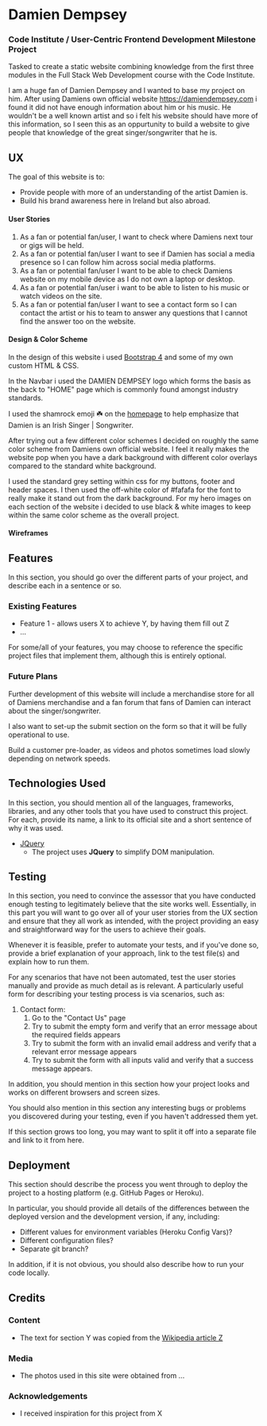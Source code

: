 # Damien Dempsey

### Code Institute / User-Centric Frontend Development Milestone Project

Tasked to create a static website combining knowledge from the first three modules in the Full Stack Web Development course with the Code Institute.

I am a huge fan of Damien Dempsey and I wanted to base my project on him. After using Damiens own official website https://damiendempsey.com i found it did not have enough information about him or his music. He wouldn't be a well known artist and so i felt his website should have more of this information, so I seen this as an oppurtunity to build a website to give people that knowledge of the great singer/songwriter that he is.
 
## UX

The goal of this website is to:

* Provide people with more of an understanding of the artist Damien is.
* Build his brand awareness here in Ireland but also abroad.

#### User Stories

1. As a fan or potential fan/user, I want to check where Damiens next tour or gigs will be held.
2. As a fan or potential fan/user I want to see if Damien has social a media presence so I can follow him across social media platforms.
3. As a fan or potential fan/user I want to be able to check Damiens website on my mobile device as I do not own a laptop or desktop.
4. As a fan or potential fan/user i want to be able to listen to his music or watch videos on the site.
5. As a fan or potential fan/user I want to see a contact form so I can contact the artist or his to team to answer any questions that I cannot find the answer too on the website.

#### Design & Color Scheme

In the design of this website i used [Bootstrap 4](https://getbootstrap.com/) and some of my own custom HTML & CSS.

In the Navbar i used the DAMIEN DEMPSEY logo which forms the basis as the back to "HOME" page which is commonly found amongst industry standards.

I used the shamrock emoji ☘️ on the [homepage](https://jmurray1989.github.io/Milestone-1/index.html) to help emphasize that Damien is an Irish Singer | Songwriter.
 
After trying out a few different color schemes I decided on roughly the same color scheme from Damiens own official website. I feel it really makes the website pop when you have a dark background with different color overlays compared to the standard white background.

I used the standard grey setting within css for my buttons, footer and header spaces. I then used the off-white color of #fafafa for the font to really make it stand out from the dark background. For my hero images on each section of the website i decided to use black & white images to keep within the same color scheme as the overall project.

#### Wireframes

## Features

In this section, you should go over the different parts of your project, and describe each in a sentence or so.
 
### Existing Features
- Feature 1 - allows users X to achieve Y, by having them fill out Z
- ...

For some/all of your features, you may choose to reference the specific project files that implement them, although this is entirely optional.


### Future Plans

Further development of this website will include a merchandise store for all of Damiens merchandise and a fan forum that fans of Damien can interact about the singer/songwriter.

I also want to set-up the submit section on the form so that it will be fully operational to use.

Build a customer pre-loader, as videos and photos sometimes load slowly depending on network speeds.


## Technologies Used

In this section, you should mention all of the languages, frameworks, libraries, and any other tools that you have used to construct this project. For each, provide its name, a link to its official site and a short sentence of why it was used.

- [JQuery](https://jquery.com)
    - The project uses **JQuery** to simplify DOM manipulation.


## Testing

In this section, you need to convince the assessor that you have conducted enough testing to legitimately believe that the site works well. Essentially, in this part you will want to go over all of your user stories from the UX section and ensure that they all work as intended, with the project providing an easy and straightforward way for the users to achieve their goals.

Whenever it is feasible, prefer to automate your tests, and if you've done so, provide a brief explanation of your approach, link to the test file(s) and explain how to run them.

For any scenarios that have not been automated, test the user stories manually and provide as much detail as is relevant. A particularly useful form for describing your testing process is via scenarios, such as:

1. Contact form:
    1. Go to the "Contact Us" page
    2. Try to submit the empty form and verify that an error message about the required fields appears
    3. Try to submit the form with an invalid email address and verify that a relevant error message appears
    4. Try to submit the form with all inputs valid and verify that a success message appears.

In addition, you should mention in this section how your project looks and works on different browsers and screen sizes.

You should also mention in this section any interesting bugs or problems you discovered during your testing, even if you haven't addressed them yet.

If this section grows too long, you may want to split it off into a separate file and link to it from here.

## Deployment

This section should describe the process you went through to deploy the project to a hosting platform (e.g. GitHub Pages or Heroku).

In particular, you should provide all details of the differences between the deployed version and the development version, if any, including:
- Different values for environment variables (Heroku Config Vars)?
- Different configuration files?
- Separate git branch?

In addition, if it is not obvious, you should also describe how to run your code locally.


## Credits

### Content
- The text for section Y was copied from the [Wikipedia article Z](https://en.wikipedia.org/wiki/Z)

### Media
- The photos used in this site were obtained from ...

### Acknowledgements

- I received inspiration for this project from X
